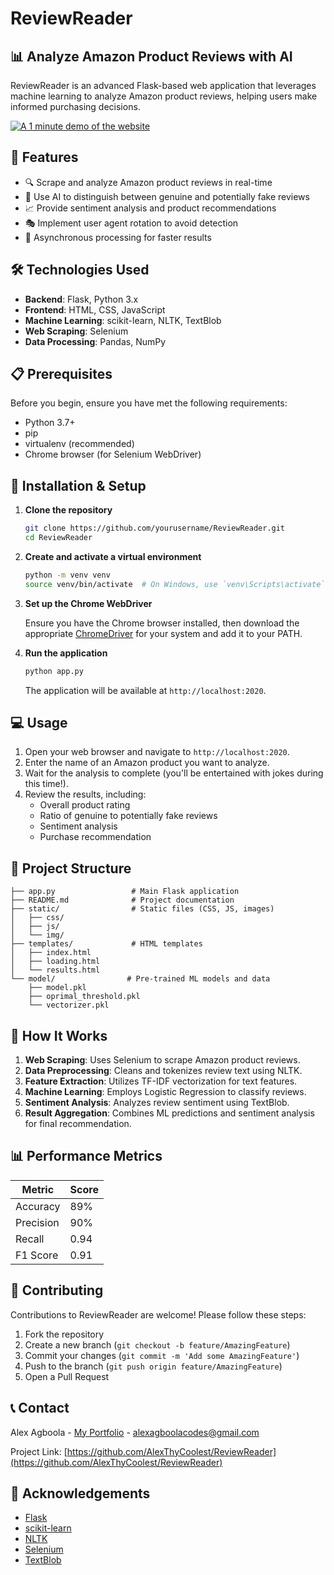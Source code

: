# ReviewReader

## 📊 Analyze Amazon Product Reviews with AI

ReviewReader is an advanced Flask-based web application that leverages machine learning to analyze Amazon product reviews, helping users make informed purchasing decisions.

[![A 1 minute demo of the website](https://github.com/user-attachments/assets/dbb7f2c5-5d1f-4e3b-8bf9-38f25bd7c8f8)](https://github-production-user-asset-6210df.s3.amazonaws.com/118056225/351786228-dbb7f2c5-5d1f-4e3b-8bf9-38f25bd7c8f8.mp4?X-Amz-Algorithm=AWS4-HMAC-SHA256&X-Amz-Credential=AKIAVCODYLSA53PQK4ZA%2F20240724%2Fus-east-1%2Fs3%2Faws4_request&X-Amz-Date=20240724T155535Z&X-Amz-Expires=300&X-Amz-Signature=ae1b9cc088fbfbdbeda5e39f7dd02af67f2b761098259232b168c412ec46fb67&X-Amz-SignedHeaders=host&actor_id=118056225&key_id=0&repo_id=832837105)

## 🌟 Features

- 🔍 Scrape and analyze Amazon product reviews in real-time
- 🤖 Use AI to distinguish between genuine and potentially fake reviews
- 📈 Provide sentiment analysis and product recommendations
- 🎭 Implement user agent rotation to avoid detection
- 🚀 Asynchronous processing for faster results

## 🛠️ Technologies Used

- **Backend**: Flask, Python 3.x
- **Frontend**: HTML, CSS, JavaScript
- **Machine Learning**: scikit-learn, NLTK, TextBlob
- **Web Scraping**: Selenium
- **Data Processing**: Pandas, NumPy

## 📋 Prerequisites

Before you begin, ensure you have met the following requirements:

- Python 3.7+
- pip
- virtualenv (recommended)
- Chrome browser (for Selenium WebDriver)

## 🚀 Installation & Setup

1. **Clone the repository**

   ```bash
   git clone https://github.com/yourusername/ReviewReader.git
   cd ReviewReader
   ```

2. **Create and activate a virtual environment**

   ```bash
   python -m venv venv
   source venv/bin/activate  # On Windows, use `venv\Scripts\activate`
   ```

3. **Set up the Chrome WebDriver**

   Ensure you have the Chrome browser installed, then download the appropriate [ChromeDriver](https://sites.google.com/a/chromium.org/chromedriver/downloads) for your system and add it to your PATH.

4. **Run the application**

   ```bash
   python app.py
   ```

   The application will be available at `http://localhost:2020`.

## 💻 Usage

1. Open your web browser and navigate to `http://localhost:2020`.
2. Enter the name of an Amazon product you want to analyze.
3. Wait for the analysis to complete (you'll be entertained with jokes during this time!).
4. Review the results, including:
   - Overall product rating
   - Ratio of genuine to potentially fake reviews
   - Sentiment analysis
   - Purchase recommendation

## 📁 Project Structure

```
├── app.py                 # Main Flask application 
├── README.md              # Project documentation
├── static/                # Static files (CSS, JS, images)
│   ├── css/
│   ├── js/
│   └── img/
├── templates/             # HTML templates
│   ├── index.html
│   ├── loading.html
│   └── results.html
└── model/                # Pre-trained ML models and data
    ├── model.pkl
    ├── oprimal_threshold.pkl
    └── vectorizer.pkl
```

## 🧠 How It Works

1. **Web Scraping**: Uses Selenium to scrape Amazon product reviews.
2. **Data Preprocessing**: Cleans and tokenizes review text using NLTK.
3. **Feature Extraction**: Utilizes TF-IDF vectorization for text features.
4. **Machine Learning**: Employs Logistic Regression to classify reviews.
5. **Sentiment Analysis**: Analyzes review sentiment using TextBlob.
6. **Result Aggregation**: Combines ML predictions and sentiment analysis for final recommendation.

## 📊 Performance Metrics

| Metric | Score |
|--------|-------|
| Accuracy | 89% |
| Precision | 90% |
| Recall | 0.94 |
| F1 Score | 0.91 |

## 🤝 Contributing

Contributions to ReviewReader are welcome! Please follow these steps:

1. Fork the repository
2. Create a new branch (`git checkout -b feature/AmazingFeature`)
3. Commit your changes (`git commit -m 'Add some AmazingFeature'`)
4. Push to the branch (`git push origin feature/AmazingFeature`)
5. Open a Pull Request

## 📞 Contact

Alex Agboola - [My Portfolio](https://alexagboola.com) - alexagboolacodes@gmail.com

Project Link: [https://github.com/AlexThyCoolest/ReviewReader](https://github.com/AlexThyCoolest/ReviewReader)

## 🙏 Acknowledgements

- [Flask](https://flask.palletsprojects.com/)
- [scikit-learn](https://scikit-learn.org/)
- [NLTK](https://www.nltk.org/)
- [Selenium](https://www.selenium.dev/)
- [TextBlob](https://textblob.readthedocs.io/)
